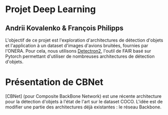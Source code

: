# Projet Deep Learning
## Andrii Kovalenko & François Philipps

L'objectif de ce projet est l'exploration d'architectures de détection d'objets et l'application à un dataset d'images d'avions bruitées, fournies par l'ONERA.
Pour cela, nous utilisons [Detectron2](https://github.com/facebookresearch/detectron2), l'outil de FAIR basé sur Pytorch permettant d'utiliser de nombreuses architectures de détection d'objets.

# Présentation de CBNet

[CBNet] (pour Composite BackBone Network) est une récente architecture pour la détection d'objets à l'état de l'art sur le dataset COCO. L'idée est de modifier une partie des architectures déjà existantes : le réseau Backbone.





